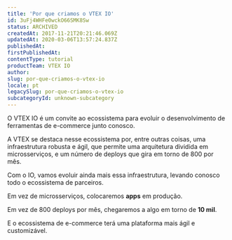 ```yaml
---
title: 'Por que criamos o VTEX IO'
id: 3uFj4WHFe0wckO66SMK8Sw
status: ARCHIVED
createdAt: 2017-11-21T20:21:46.069Z
updatedAt: 2020-03-06T13:57:24.837Z
publishedAt: 
firstPublishedAt: 
contentType: tutorial
productTeam: VTEX IO
author: 
slug: por-que-criamos-o-vtex-io
locale: pt
legacySlug: por-que-criamos-o-vtex-io
subcategoryId: unknown-subcategory
---
```


O VTEX IO é um convite ao ecossistema para evoluir o desenvolvimento de ferramentas de e-commerce junto conosco.

A VTEX se destaca nesse ecossistema por, entre outras coisas, uma infraestrutura robusta e ágil, que permite uma arquitetura dividida em microsserviços, e um número de deploys que gira em torno de 800 por mês.

Com o IO, vamos evoluir ainda mais essa infraestrutura, levando conosco todo o ecossistema de parceiros.

Em vez de microsserviços, colocaremos __apps__ em produção.

Em vez de 800 deploys por mês, chegaremos a algo em torno de __10 mil__.

E o ecossistema de e-commerce terá uma plataforma mais ágil e customizável.

